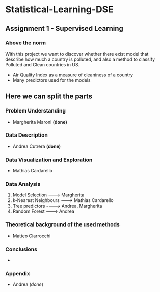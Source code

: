 # Statistical-Learning-DSE

## Assignment 1 - Supervised Learning

### Above the norm

With this project we want to discover whether there exist model that describe how much a country is polluted, and also a method to classify Polluted and Clean countries in US.

- Air Quality Index as a measure of cleaniness of a country
- Many predictors used for the models

## Here we can split the parts

### Problem Understanding
- Margherita Maroni **(done)**
### Data Description
- Andrea Cutrera **(done)**
### Data Visualization and Exploration
- Mathias Cardarello 
### Data Analysis
1. Model Selection ---> Margherita
2. k-Nearest Neighbours ---> Mathias Cardarello 
3. Tree predictors ----> Andrea, Margherita
4. Random Forest ---> Andrea
### Theoretical background of the used methods
- Matteo Ciarrocchi
### Conclusions
-
### Appendix
- Andrea (*done*)

